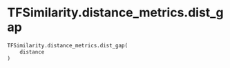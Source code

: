 # TFSimilarity.distance_metrics.dist_gap







```python
TFSimilarity.distance_metrics.dist_gap(
    distance
)
```



<!-- Placeholder for "Used in" -->
